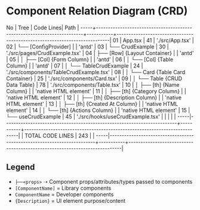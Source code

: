 # Component Relation Diagram (CRD)


No   | Tree                                                                   | Code Lines|     Path                                                                  |
-----+------------------------------------------------------------------------+-----------+---------------------------------------------------------------------------|
01   | App.tsx                                                                |   41      |     './src/App.tsx'                                                       |
02   | └── [ConfigProvider]                                                   |           |     'antd'                                                                | 
03   |     └── CrudExample                                                    |   30      |     './src/pages/CrudExample.tsx'                                         |
04   |         ├── [Row] {Layout Container}                                   |           |     'antd'                                                                |
05   |         │   ├── [Col] {Form Column}                                    |           |     'antd'                                                                |
06   |         │   └── [Col] {Table Column}                                   |           |     'antd'                                                                |
07   |         │       └── TableCrudExample                                   |   24      |     './src/components/TableCrudExample.tsx'                               |
08   |         │           └── Card {Table Card Container}                    |   25      |     './src/components/Card.tsx'                                           |
09   |         │               └── Table {CRUD Data Table}                    |   78      |     './src/components/Table.tsx'                                          |
10   |         │                   ├── [th] {Name Column}                     |           |     'native HTML element'                                                 |
11   |         │                   ├── [th] {Category Column}                 |           |     'native HTML element'                                                 |
12   |         │                   ├── [th] {Description Column}              |           |     'native HTML element'                                                 |
13   |         │                   ├── [th] {Created At Column}               |           |     'native HTML element'                                                 |
14   |         │                   └── [th] {Actions Column}                  |           |     'native HTML element'                                                 |
15   |         └── useCrudExample                                             |   45      |     './src/hooks/useCrudExample.tsx'                                      |
     |                                                                        |           |                                                                           |
-----|------------------------------------------------------------------------+-----------+---------------------------------------------------------------------------|
     |                                                       TOTAL CODE LINES |   243     |                                                                           |
-----|------------------------------------------------------------------------+-----------+---------------------------------------------------------------------------|

## Legend                

- `├──<props>` ➝ Component props/attributes/types passed to components
- `[ComponentName]` = Library components
- `ComponentName` = Developer components
- `{Description}` = UI element purpose/content
  
